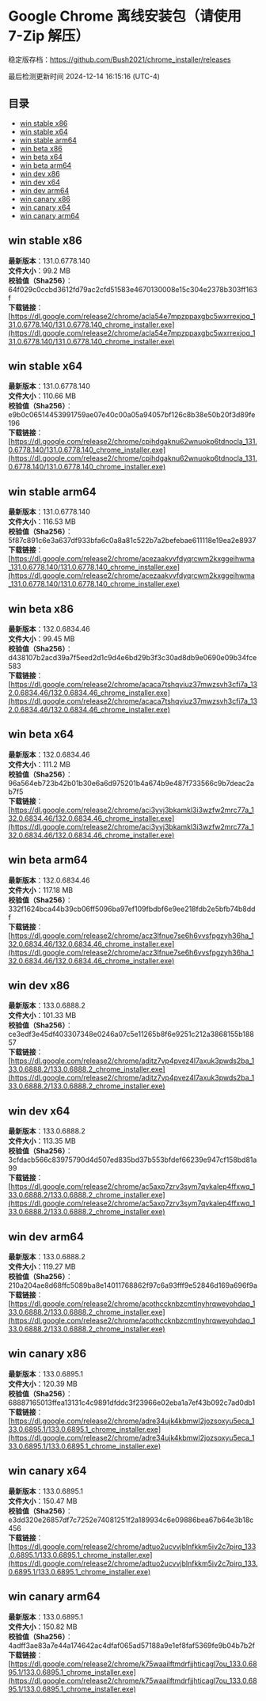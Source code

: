# Google Chrome 离线安装包（请使用 7-Zip 解压）
稳定版存档：<https://github.com/Bush2021/chrome_installer/releases>

最后检测更新时间
2024-12-14 16:15:16 (UTC-4)

## 目录
* [win stable x86](https://github.com/Bush2021/chrome_installer?tab=readme-ov-file#win-stable-x86)
* [win stable x64](https://github.com/Bush2021/chrome_installer?tab=readme-ov-file#win-stable-x64)
* [win stable arm64](https://github.com/Bush2021/chrome_installer?tab=readme-ov-file#win-stable-arm64)
* [win beta x86](https://github.com/Bush2021/chrome_installer?tab=readme-ov-file#win-beta-x86)
* [win beta x64](https://github.com/Bush2021/chrome_installer?tab=readme-ov-file#win-beta-x64)
* [win beta arm64](https://github.com/Bush2021/chrome_installer?tab=readme-ov-file#win-beta-arm64)
* [win dev x86](https://github.com/Bush2021/chrome_installer?tab=readme-ov-file#win-dev-x86)
* [win dev x64](https://github.com/Bush2021/chrome_installer?tab=readme-ov-file#win-dev-x64)
* [win dev arm64](https://github.com/Bush2021/chrome_installer?tab=readme-ov-file#win-dev-arm64)
* [win canary x86](https://github.com/Bush2021/chrome_installer?tab=readme-ov-file#win-canary-x86)
* [win canary x64](https://github.com/Bush2021/chrome_installer?tab=readme-ov-file#win-canary-x64)
* [win canary arm64](https://github.com/Bush2021/chrome_installer?tab=readme-ov-file#win-canary-arm64)

## win stable x86
**最新版本**：131.0.6778.140  
**文件大小**：99.2 MB  
**校验值（Sha256）**：64f029c0ccbd3612fd79ac2cfd51583e4670130008e15c304e2378b303ff163f  
**下载链接**：[https://dl.google.com/release2/chrome/acla54e7mpzppaxgbc5wxrrexjoq_131.0.6778.140/131.0.6778.140_chrome_installer.exe](https://dl.google.com/release2/chrome/acla54e7mpzppaxgbc5wxrrexjoq_131.0.6778.140/131.0.6778.140_chrome_installer.exe)  

## win stable x64
**最新版本**：131.0.6778.140  
**文件大小**：110.66 MB  
**校验值（Sha256）**：e9b0c06514453991759ae07e40c00a05a94057bf126c8b38e50b20f3d89fe196  
**下载链接**：[https://dl.google.com/release2/chrome/cpihdgaknu62wnuokp6tdnocla_131.0.6778.140/131.0.6778.140_chrome_installer.exe](https://dl.google.com/release2/chrome/cpihdgaknu62wnuokp6tdnocla_131.0.6778.140/131.0.6778.140_chrome_installer.exe)  

## win stable arm64
**最新版本**：131.0.6778.140  
**文件大小**：116.53 MB  
**校验值（Sha256）**：5f87c891c6e3a637df933bfa6c0a8a81c522b7a2befebae611118e19ea2e8937  
**下载链接**：[https://dl.google.com/release2/chrome/acezaakvvfdyqrcwm2kxggeihwma_131.0.6778.140/131.0.6778.140_chrome_installer.exe](https://dl.google.com/release2/chrome/acezaakvvfdyqrcwm2kxggeihwma_131.0.6778.140/131.0.6778.140_chrome_installer.exe)  

## win beta x86
**最新版本**：132.0.6834.46  
**文件大小**：99.45 MB  
**校验值（Sha256）**：d438107b2acd39a7f5eed2d1c9d4e6bd29b3f3c30ad8db9e0690e09b34fce583  
**下载链接**：[https://dl.google.com/release2/chrome/acaca7tshqviuz37mwzsvh3cfi7a_132.0.6834.46/132.0.6834.46_chrome_installer.exe](https://dl.google.com/release2/chrome/acaca7tshqviuz37mwzsvh3cfi7a_132.0.6834.46/132.0.6834.46_chrome_installer.exe)  

## win beta x64
**最新版本**：132.0.6834.46  
**文件大小**：111.2 MB  
**校验值（Sha256）**：96a564eb723b42b01b30e6a6d975201b4a674b9e487f733566c9b7deac2ab7f5  
**下载链接**：[https://dl.google.com/release2/chrome/aci3yvj3bkamkl3i3wzfw2mrc77a_132.0.6834.46/132.0.6834.46_chrome_installer.exe](https://dl.google.com/release2/chrome/aci3yvj3bkamkl3i3wzfw2mrc77a_132.0.6834.46/132.0.6834.46_chrome_installer.exe)  

## win beta arm64
**最新版本**：132.0.6834.46  
**文件大小**：117.18 MB  
**校验值（Sha256）**：332f1624bca44b39cb06ff5096ba97ef109fbdbf6e9ee218fdb2e5bfb74b8ddf  
**下载链接**：[https://dl.google.com/release2/chrome/acz3lfnue7se6h6vvsfpgzyh36ha_132.0.6834.46/132.0.6834.46_chrome_installer.exe](https://dl.google.com/release2/chrome/acz3lfnue7se6h6vvsfpgzyh36ha_132.0.6834.46/132.0.6834.46_chrome_installer.exe)  

## win dev x86
**最新版本**：133.0.6888.2  
**文件大小**：101.33 MB  
**校验值（Sha256）**：ce3edf3e45df403307348e0246a07c5e11265b8f6e9251c212a3868155b18857  
**下载链接**：[https://dl.google.com/release2/chrome/aditz7vp4pvez4l7axuk3pwds2ba_133.0.6888.2/133.0.6888.2_chrome_installer.exe](https://dl.google.com/release2/chrome/aditz7vp4pvez4l7axuk3pwds2ba_133.0.6888.2/133.0.6888.2_chrome_installer.exe)  

## win dev x64
**最新版本**：133.0.6888.2  
**文件大小**：113.35 MB  
**校验值（Sha256）**：3cfdacb566c83975790d4d507ed835bd37b553bfdef66239e947cf158bd81a99  
**下载链接**：[https://dl.google.com/release2/chrome/ac5axp7zrv3sym7qvkalep4ffxwq_133.0.6888.2/133.0.6888.2_chrome_installer.exe](https://dl.google.com/release2/chrome/ac5axp7zrv3sym7qvkalep4ffxwq_133.0.6888.2/133.0.6888.2_chrome_installer.exe)  

## win dev arm64
**最新版本**：133.0.6888.2  
**文件大小**：119.27 MB  
**校验值（Sha256）**：210a204ae8d68ffc5089ba8e14011768862f97c6a93fff9e52846d169a696f9a  
**下载链接**：[https://dl.google.com/release2/chrome/acothccknbzcmtlnyhrqweyohdaq_133.0.6888.2/133.0.6888.2_chrome_installer.exe](https://dl.google.com/release2/chrome/acothccknbzcmtlnyhrqweyohdaq_133.0.6888.2/133.0.6888.2_chrome_installer.exe)  

## win canary x86
**最新版本**：133.0.6895.1  
**文件大小**：120.39 MB  
**校验值（Sha256）**：68887165013ffea13131c4c9891dfddc3f23966e02eba1a7ef43b092c7ad0db1  
**下载链接**：[https://dl.google.com/release2/chrome/adre34ujk4kbmwl2jozsoxyu5eca_133.0.6895.1/133.0.6895.1_chrome_installer.exe](https://dl.google.com/release2/chrome/adre34ujk4kbmwl2jozsoxyu5eca_133.0.6895.1/133.0.6895.1_chrome_installer.exe)  

## win canary x64
**最新版本**：133.0.6895.1  
**文件大小**：150.47 MB  
**校验值（Sha256）**：e3dd320e26857df7c7252e74081251f2a189934c6e09886bea67b64e3b18c456  
**下载链接**：[https://dl.google.com/release2/chrome/adtuo2ucvvjblnfkkm5iv2c7pirq_133.0.6895.1/133.0.6895.1_chrome_installer.exe](https://dl.google.com/release2/chrome/adtuo2ucvvjblnfkkm5iv2c7pirq_133.0.6895.1/133.0.6895.1_chrome_installer.exe)  

## win canary arm64
**最新版本**：133.0.6895.1  
**文件大小**：150.82 MB  
**校验值（Sha256）**：4adff3ae83a7e44a174642ac4dfaf065ad57188a9e1ef8faf5369fe9b04b7b2f  
**下载链接**：[https://dl.google.com/release2/chrome/k75waailftmdrfjjhticagl7ou_133.0.6895.1/133.0.6895.1_chrome_installer.exe](https://dl.google.com/release2/chrome/k75waailftmdrfjjhticagl7ou_133.0.6895.1/133.0.6895.1_chrome_installer.exe)  


